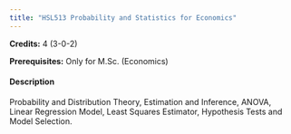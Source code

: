 ```yaml
---
title: "HSL513 Probability and Statistics for Economics"
---
```

**Credits:** 4 (3-0-2)

**Prerequisites:** Only for M.Sc. (Economics)

#### Description
Probability and Distribution Theory, Estimation and Inference, ANOVA, Linear Regression Model, Least Squares Estimator, Hypothesis Tests and Model Selection.